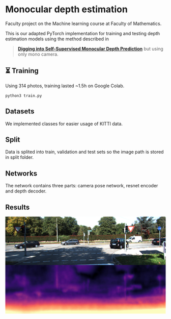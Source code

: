 # Monocular depth estimation

Faculty project on the Machine learning course at Faculty of Mathematics.

This is our adapted PyTorch implementation for training and testing depth estimation models using the method described in

> [**Digging into Self-Supervised Monocular Depth Prediction**](https://arxiv.org/abs/1806.01260)
but using only mono camera.

## ⏳ Training
Using 314 photos, training lasted ~1.5h on Google Colab.
```shell
python3 train.py
```

## Datasets
We implemented classes for easier usage of KITTI data.

## Split
Data is splited into train, validation and test sets so the image path is stored in split folder.

## Networks
The network contains three parts: camera pose network, resnet encoder and depth decoder.

## Results
<p align="center">
  <img src="assets/mono_depth.png" alt="example input output gif" width="600" />
</p>
